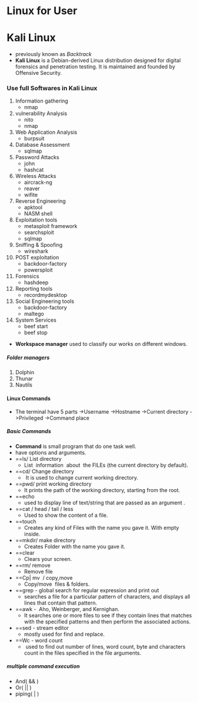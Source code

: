 # Linux for User
# Kali Linux
- previously known as *Backtrack*
- **Kali Linux** is a Debian-derived Linux distribution designed for digital forensics and penetration testing. It is maintained and founded by Offensive Security.
### Use full Softwares in Kali Linux
1. Information gathering
    - nmap
2. vulnerability Analysis
    - nito
    - nmap
3. Web Application Analysis
    - burpsuit
4. Database Assessment
    - sqlmap 
5. Password Attacks
    - john
    - hashcat
6. Wireless Attacks
    - aircrack-ng
    - reaver
    - wifite
7. Reverse Engineering
    - apktool
    - NASM shell
8. Exploitation tools
    - metasploit framework 
    - searchsploit
    - sqlmap
9. Sniffing & Spoofing
    - wireshark
10. POST exploitation
    - backdoor-factory
    - powersploit 
11. Forensics
    - hashdeep
12. Reporting tools
    - recordmydesktop
13. Social Engineering tools
    - backdoor-factory
    - maltego
14. System Services
    - beef start
    - beef stop
- **Workspace manager** used to classify our works on different windows.
##### Folder managers
1. Dolphin
2. Thunar
3. Nautils
#### Linux Commands
- The terminal have 5 parts
    ->Username
    ->Hostname
    ->Current directory
    ->Privileged
    ->Command place
##### Basic Commands
- **Command** is small program that do one task well.
- have options and arguments.
- ==ls/ List directory
    - List  information  about  the FILEs (the current directory by default).
- ==cd/ Change directory
    -  It is used to change current working directory.
- ==pwd/ print working directory
    - It prints the path of the working directory, starting from the root. 
- ==echo
    - used to display line of text/string that are passed as an argument .
- ==cat / head / tail / less
    - Used to show the content of a file.
- ==touch
    - Creates any kind of Files with the name you gave it. With empty inside.
- ==mkdir/ make directory
    - Creates Folder with the name you gave it.
- ==clear
    - Clears your screen.
- ==rm/ remove
    - Remove file
- ==Cp| mv  / copy,move
    - Copy/move  files & folders.
- ==grep - global search for regular expression and print out
    - searches a file for a particular pattern of characters, and displays all lines that contain that pattern.
- ==awk -  Aho, Weinberger, and Kernighan.
    - It searches one or more files to see if they contain lines that matches with the specified patterns and then perform the associated actions.
- ==sed - stream editor
    - mostly used for find and replace.
- ==Wc - word count
    -  used to find out number of lines, word count, byte and characters count in the files specified in the file arguments.
##### multiple command execution
- And( && )
- Or( || )
- piping( | )